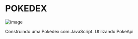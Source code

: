 # POKEDEX

![image](Img-GitHub/International_Pokémon_logo.svg.png)

<p>Construindo uma Pokédex com JavaScript. Utilizando PokeApi</p>
